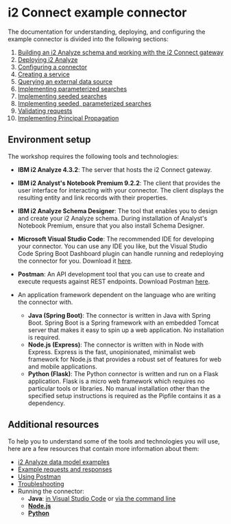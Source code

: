 # i2 Connect example connector

The documentation for understanding, deploying, and configuring the example connector is divided into the following sections:

1. [Building an i2 Analyze schema and working with the i2 Connect gateway](./schema-design-guide.md)
2. [Deploying i2 Analyze](./deploy-i2-analyze.md)
3. [Configuring a connector](./deploy-connector.md)
4. [Creating a service](./add-service.md)
5. [Querying an external data source](./connect-to-eds.md)
6. [Implementing parameterized searches](./parameterised-search.md)
7. [Implementing seeded searches](./seeded-search.md)
8. [Implementing seeded, parameterized searches](./seeded-parameterised-search.md)
9. [Validating requests](./validation.md)
10. [Implementing Principal Propagation](./principal-propagation.md)

## Environment setup

The workshop requires the following tools and technologies:

- **IBM i2 Analyze 4.3.2**: The server that hosts the i2 Connect gateway.

- **IBM i2 Analyst's Notebook Premium 9.2.2**: The client that provides the user
  interface for interacting with your connector. The client displays the
  resulting entity and link records with their properties.

- **IBM i2 Analyze Schema Designer**: The tool that enables you to design and
  create your i2 Analyze schema. During installation of Analyst's Notebook
  Premium, ensure that you also install Schema Designer.

- **Microsoft Visual Studio Code**: The recommended IDE for developing your
  connector. You can use any IDE you like, but the Visual Studio Code Spring
  Boot Dashboard plugin can handle running and redeploying the connector for
  you. Download it [here](https://code.visualstudio.com/).

- **Postman**: An API development tool that you can use to create and execute
  requests against REST endpoints. Download Postman
  [here](https://www.getpostman.com/).

- An application framework dependent on the language who are writing the
connector with.
  - **Java (Spring Boot)**: The connector is written in Java with Spring Boot.
  Spring Boot is a Spring framework with an embedded Tomcat server that makes
  it easy to spin up a web application. No installation is required.
  - **Node.js (Express)**: The connector is written with in Node with Express.
  Express is the fast, unopinionated, minimalist web framework for Node.js that
  provides a robust set of features for web and mobile applications.
  - **Python (Flask)**: The Python connector is written and run on a Flask
  application. Flask is a micro web framework which requires no particular
  tools or libraries. No manual installation other than the specified setup
  instructions is required as the Pipfile contains it as a dependency.

## Additional resources

To help you to understand some of the tools and technologies you will use, here
are a few resources that contain more information about them:

- [i2 Analyze data model examples](./data-model.md)
- [Example requests and responses](./spi-examples.md)
- [Using Postman](./postman.md)
- [Troubleshooting](./troubleshoot.md)
- Running the connector:
   - **Java**: [in Visual Studio Code](./run-in-vscode-java.md) or [via the command line](./run-in-cmd-java.md)
   - [**Node.js**](./run-in-cmd-node.md)
   - [**Python**](./run-in-cmd-python.md)
